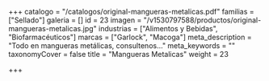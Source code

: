 +++
catalogo = "/catalogos/original-mangueras-metalicas.pdf"
familias = ["Sellado"]
galeria = []
id = 23
imagen = "/v1530797588/productos/original-mangueras-metalicas.jpg"
industrias = ["Alimentos y Bebidas", "Biofarmacéuticos"]
marcas = ["Garlock", "Macoga"]
meta_description = "Todo en mangueras metálicas, consultenos..."
meta_keywords = ""
taxonomyCover = false
title = "Mangueras Metalicas"
weight = 23

+++
